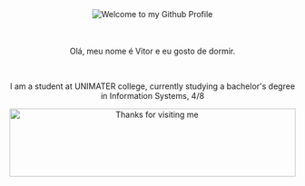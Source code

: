 <div align="center">
  <img src="https://github.com/BrunnerLivio/brunnerlivio/blob/master/images/welcome.png?raw=true" style="max-width: 100%;" alt="Welcome to my Github Profile" />
  <br />
  <br />
  <br />
  <p>Olá, meu nome é Vitor e eu gosto de dormir.</p>
  <br />
  <p> I am a student at UNIMATER college, currently studying a bachelor's degree in Information Systems, 4/8 </p>

</div>
<p>

</td>

</tr>
</table>

<div align="center">

<img height="120" alt="Thanks for visiting me" width="100%" src="https://raw.githubusercontent.com/BrunnerLivio/brunnerlivio/master/images/marquee.svg" />
<br />

</div>
